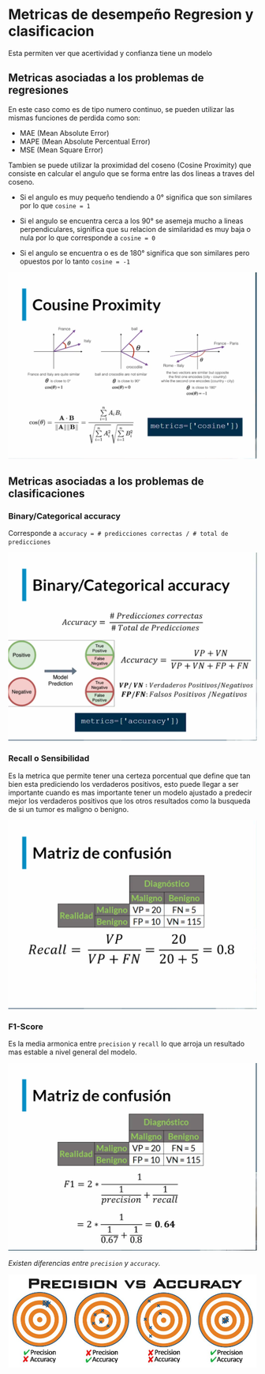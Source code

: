 # Metricas de desempeño Regresion y clasificacion

Esta permiten ver que acertividad y confianza tiene un modelo

## Metricas asociadas a los problemas de regresiones

En este caso como es de tipo numero continuo, se pueden utilizar las mismas funciones de perdida como son: 
- MAE (Mean Absolute Error)
- MAPE (Mean Absolute Percentual Error)
- MSE (Mean Square Error)

Tambien se puede utilizar la proximidad del coseno (Cosine Proximity) que consiste en calcular el angulo que se forma entre las dos lineas a traves del coseno.

- Si el angulo es muy pequeño tendiendo a 0° significa que son similares por lo que `cosine = 1`

- Si el angulo se encuentra cerca a los 90° se asemeja mucho a lineas perpendiculares, significa que su relacion de similaridad es muy baja o nula por lo que corresponde a `cosine = 0`

- Si el angulo se encuentra o es de 180° significa que son similares pero opuestos por lo tanto `cosine = -1`

![cosine_proximity](./cosine_proximity.png)

## Metricas asociadas a los problemas de clasificaciones

### Binary/Categorical accuracy

Corresponde a `accuracy = # predicciones correctas / # total de predicciones`

![binary_categorical_accuracy](binary_categorical_accuracy.png) 

### Recall o Sensibilidad

Es la metrica que permite tener una certeza porcentual que define que tan bien esta prediciendo los verdaderos positivos, esto puede llegar a ser importante cuando es mas importante tener un modelo ajustado a predecir mejor los verdaderos positivos que los otros resultados como la busqueda de si un tumor es maligno o benigno.

![recall](recall.png)

### F1-Score

Es la media armonica entre `precision` y `recall` lo que arroja un resultado mas estable a nivel general del modelo.

![F1-score](f1.png)


*Existen diferencias entre `precision` y `accuracy`.*

![precision_vs_accuracy](precision_vs_accuracy.jpg)